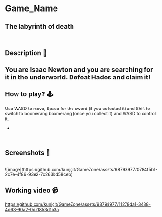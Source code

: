 # **Game_Name** 
The labyrinth of death
---

<br>

## **Description 📃**
<!-- add your game description here  -->
You are Isaac Newton and you are searching for it in the underworld. Defeat Hades and claim it!
- 


## **How to play? 🕹️**
<!-- add the steps how to play games -->
Use WASD to move, Space for the sword (if you collected it) and Shift to switch to boomerang boomerang (once you collect it) and WASD to control it.


- 

<br>

## **Screenshots 📸**

<br>
<!-- add your screenshots like this -->
<!-- ![image](url) -->
![image](https://github.com/kunjgit/GameZone/assets/98798977/0784f5b1-2c7e-4f86-93e2-7c263bd58ceb)


<br>

## **Working video 📹**
<!-- add your working video over here -->
https://github.com/kunjgit/GameZone/assets/98798977/11278da1-3488-4d63-90a2-0da1853d1b3a
